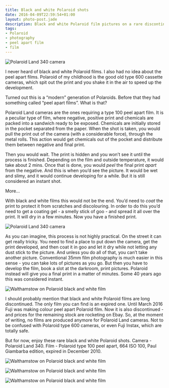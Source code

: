 ```yaml
---
title: Black and white Polaroid shots
date: 2016-04-09T22:59:54+01:00
layout: photo-post.jade
description: Black and white Polaroid film pictures on a rare discontinued type 100 peel apart film. Impressions on taking pictures with the vintage Polaroid Land 340 camera.
tags:
- Polaroid
- photography
- peel apart film
- film
---
```


<p class="featured-photo"><img src="/photos/2016-04-09-polaroid-bw/polaroid-land-340.jpg" class="featured" alt="Polaroid Land 340 camera" tabindex="0"></p>

I never heard of black and white Polaroid films. I also had no idea about the peel apart films. Polaroid of my childhood is the good old type 600 cassette cameras, which spit out the print and you shake it in the air to speed up the development.

Turned out this is a “modern” generation of Polaroids. Before that they had something called “peel apart films”. What is that?

Polaroid Land cameras are the ones requiring a type 100 peel apart film. It is a peculiar type of film, where negative, positive print and chemicals are packed into a sandwich ready to be exposed. Chemicals are initially stored in the pocket separated from the paper. When the shot is taken, you would pull the print out of the camera (with a considerable force), through the metal rolls. This action would get chemicals out of the pocket and distribute them between negative and final print.

Then you would wait. The print is hidden and you won’t see it until the process is finished. Depending on the film and outside temperature, it would take about 2 mins. Once that is done, you would _peel_ the final print _apart_ from the negative. And this is when you’d see the picture. It would be wet and slimy, and it would continue developing for a while. But it is still considered an instant shot.

More...

With black and white films this would not be the end. You’d need to _coat_ the print to protect it from scratches and discolouring. In order to do this you’d need to get a coating gel - a smelly stick of goo - and spread it all over the print. It will dry in a few minutes. Now you have a finished print.

<p class="featured-photo"><img src="/photos/2016-04-09-polaroid-bw/polaroid-coating.jpg" class="featured" alt="Polaroid Land 340 camera" tabindex="0"></p>

As you can imagine, this process is not highly practical. On the street it can get really tricky. You need to find a place to put down the camera, get the print developed, and then coat it in goo and let it dry while not letting any dust stick to the picture. And unless you do all of that, you can’t take another picture. Conventional 35mm film photography is much easier in this sense - you can take lots of pictures as you go. But then you have to develop the film, book a slot at the darkroom, print pictures. Polaroid instead will give you a final print in a matter of minutes. Some 40 years ago this was considered instant.

<p class="featured-photo"><img src="/photos/2016-04-09-polaroid-bw/IMG_20160409_0006.jpg" class="featured" alt="Walthamstow on Polaroid black and white film" tabindex="0"></p>

I should probably mention that black and white Polaroid films are long discontinued. The only film you can find is an expired one. Until March 2016 Fuji was making colour peel apart Polaroid film. Now it is also discontinued - and prices for the remaining stock are rocketing on Ebay. So, at the moment of writing, no films are produced anymore for Polaroid Land cameras. Not to be confused with Polaroid type 600 cameras, or even Fuji Instax, which are totally safe.

But for now, enjoy these rare black and white Polaroid shots. Camera - Polaroid Land 340. Film - Polaroid type 100 peel apart, 664 ISO 100, Paul Giambarba edition, expired in December 2010.

<p class="featured-photo"><img src="/photos/2016-04-09-polaroid-bw/IMG_20160409_0004.jpg" class="featured" alt="Walthamstow on Polaroid black and white film" tabindex="0"></p>

<p class="featured-photo"><img src="/photos/2016-04-09-polaroid-bw/IMG_20160409_0005.jpg" class="featured" alt="Walthamstow on Polaroid black and white film" tabindex="0"></p>

<p class="featured-photo"><img src="/photos/2016-04-09-polaroid-bw/IMG_20160409_0007.jpg" class="featured" alt="Walthamstow on Polaroid black and white film" tabindex="0"></p>

